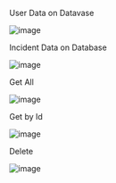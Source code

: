 
User Data on Datavase

![image](https://github.com/user-attachments/assets/e3213bea-aeb8-47e8-b9a2-a2c733e5f6cd)

Incident Data on Database

![image](https://github.com/user-attachments/assets/225c3236-6d86-42e9-a9db-8c0ae6e4d6a8)

Get All 

![image](https://github.com/user-attachments/assets/0be5ecec-6440-453d-ba67-6937707b7b52)

Get by Id

![image](https://github.com/user-attachments/assets/ace3a551-b4a3-4748-9466-cc56f25de119)

Delete

![image](https://github.com/user-attachments/assets/e7a8630e-b951-460e-a49f-28b332f3ccb5)
